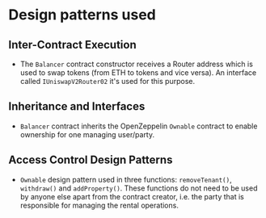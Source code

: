 # Design patterns used

## Inter-Contract Execution

- The `Balancer` contract constructor receives a Router address which is used to swap tokens (from ETH to tokens and vice versa). An interface called `IUniswapV2Router02` it's used for this purpose. 

## Inheritance and Interfaces

- `Balancer` contract inherits the OpenZeppelin `Ownable` contract to enable ownership for one managing user/party.

## Access Control Design Patterns

- `Ownable` design pattern used in three functions: `removeTenant()`, `withdraw()` and `addProperty()`. These functions do not need to be used by anyone else apart from the contract creator, i.e. the party that is responsible for managing the rental operations.